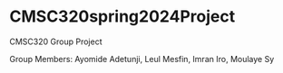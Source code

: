 # CMSC320spring2024Project
CMSC320 Group Project

Group Members: Ayomide Adetunji, Leul Mesfin, Imran Iro, Moulaye Sy
